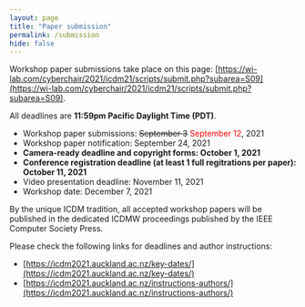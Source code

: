 ```yaml
---
layout: page
title: "Paper submission"
permalink: /submission
hide: false
---
```


Workshop paper submissions take place on this page: [https://wi-lab.com/cyberchair/2021/icdm21/scripts/submit.php?subarea=S09](https://wi-lab.com/cyberchair/2021/icdm21/scripts/submit.php?subarea=S09).

All deadlines are **11:59pm Pacific Daylight Time (PDT)**.

* Workshop paper submissions: ~~September 3~~ <span style="color: red">September 12</span>, 2021
* Workshop paper notification: September 24, 2021
* **Camera-ready deadline and copyright forms: October 1, 2021**
* **Conference registration deadline (at least 1 full regitrations per paper): October 11, 2021**
* Video presentation deadline: November 11, 2021
* Workshop date: December 7, 2021

By the unique ICDM tradition, all accepted workshop papers will be published in the dedicated ICDMW proceedings published by the IEEE Computer Society Press.

Please check the following links for deadlines and author instructions:

* [https://icdm2021.auckland.ac.nz/key-dates/](https://icdm2021.auckland.ac.nz/key-dates/)
* [https://icdm2021.auckland.ac.nz/instructions-authors/](https://icdm2021.auckland.ac.nz/instructions-authors/)
